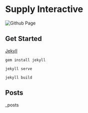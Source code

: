 # Supply Interactive

![Github Page](https://supplyltd.github.io)


## Get Started

[Jekyll](http://jekyllrb.com)

`gem install jekyll`

`jekyll serve`

`jekyll build`


## Posts

_posts
